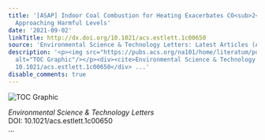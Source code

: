 ```yaml
---
title: '[ASAP] Indoor Coal Combustion for Heating Exacerbates CO<sub>2</sub> Exposure
  Approaching Harmful Levels'
date: '2021-09-02'
linkTitle: http://dx.doi.org/10.1021/acs.estlett.1c00650
source: 'Environmental Science & Technology Letters: Latest Articles (ACS Publications)'
description: '<p><img src="https://pubs.acs.org/na101/home/literatum/publisher/achs/journals/content/estlcu/0/estlcu.ahead-of-print/acs.estlett.1c00650/20210902/images/medium/ez1c00650_0003.gif"
  alt="TOC Graphic"/></p><div><cite>Environmental Science & Technology Letters</cite></div><div>DOI:
  10.1021/acs.estlett.1c00650</div> ...'
disable_comments: true
---
```

<p><img src="https://pubs.acs.org/na101/home/literatum/publisher/achs/journals/content/estlcu/0/estlcu.ahead-of-print/acs.estlett.1c00650/20210902/images/medium/ez1c00650_0003.gif" alt="TOC Graphic"/></p><div><cite>Environmental Science & Technology Letters</cite></div><div>DOI: 10.1021/acs.estlett.1c00650</div> ...